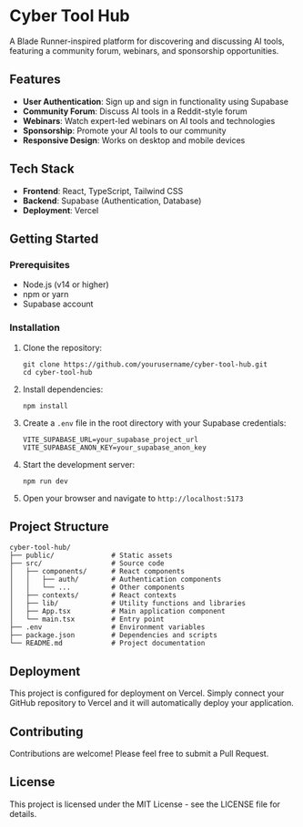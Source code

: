 # Cyber Tool Hub

A Blade Runner-inspired platform for discovering and discussing AI tools, featuring a community forum, webinars, and sponsorship opportunities.

## Features

- **User Authentication**: Sign up and sign in functionality using Supabase
- **Community Forum**: Discuss AI tools in a Reddit-style forum
- **Webinars**: Watch expert-led webinars on AI tools and technologies
- **Sponsorship**: Promote your AI tools to our community
- **Responsive Design**: Works on desktop and mobile devices

## Tech Stack

- **Frontend**: React, TypeScript, Tailwind CSS
- **Backend**: Supabase (Authentication, Database)
- **Deployment**: Vercel

## Getting Started

### Prerequisites

- Node.js (v14 or higher)
- npm or yarn
- Supabase account

### Installation

1. Clone the repository:
   ```
   git clone https://github.com/yourusername/cyber-tool-hub.git
   cd cyber-tool-hub
   ```

2. Install dependencies:
   ```
   npm install
   ```

3. Create a `.env` file in the root directory with your Supabase credentials:
   ```
   VITE_SUPABASE_URL=your_supabase_project_url
   VITE_SUPABASE_ANON_KEY=your_supabase_anon_key
   ```

4. Start the development server:
   ```
   npm run dev
   ```

5. Open your browser and navigate to `http://localhost:5173`

## Project Structure

```
cyber-tool-hub/
├── public/              # Static assets
├── src/                 # Source code
│   ├── components/      # React components
│   │   ├── auth/        # Authentication components
│   │   └── ...          # Other components
│   ├── contexts/        # React contexts
│   ├── lib/             # Utility functions and libraries
│   ├── App.tsx          # Main application component
│   └── main.tsx         # Entry point
├── .env                 # Environment variables
├── package.json         # Dependencies and scripts
└── README.md            # Project documentation
```

## Deployment

This project is configured for deployment on Vercel. Simply connect your GitHub repository to Vercel and it will automatically deploy your application.

## Contributing

Contributions are welcome! Please feel free to submit a Pull Request.

## License

This project is licensed under the MIT License - see the LICENSE file for details.
